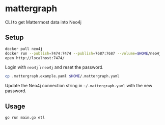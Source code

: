 # mattergraph
CLI to get Mattermost data into Neo4j

## Setup
```bash
docker pull neo4j
docker run --publish=7474:7474 --publish=7687:7687 --volume=$HOME/neo4j/data:/data neo4j
open http://localhost:7474/
```
Login with `neo4j` \ `neo4j` and reset the password.

```bash
cp .mattergraph.example.yaml $HOME/.mattergraph.yaml
```

Update the Neo4j connection string in `~/.mattergraph.yaml` with the new password.

## Usage

```bash
go run main.go etl
```
